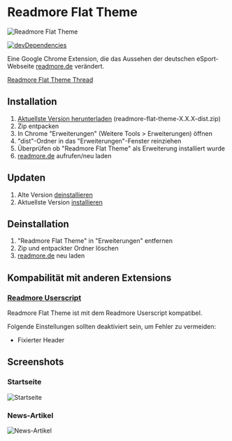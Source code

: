 # Readmore Flat Theme
![Readmore Flat Theme](http://i.imgur.com/bFptVBd.jpg)

[![devDependencies](https://david-dm.org/timche/readmore-flat-theme/dev-status.svg)](https://david-dm.org/timche/readmore-flat-theme#info=devDependencies)

Eine Google Chrome Extension, die das Aussehen der deutschen eSport-Webseite [readmore.de](http://www.readmore.de) verändert.

[Readmore Flat Theme Thread](http://www.readmore.de/forums/91-technik/60-software/139913-readmore-flat-theme-v0-0-3-chrome-only)

## Installation
1. [Aktuellste Version herunterladen](https://github.com/timche/readmore-flat-theme/releases) (readmore-flat-theme-X.X.X-dist.zip)
2. Zip entpacken
3. In Chrome "Erweiterungen" (Weitere Tools > Erweiterungen) öffnen
4. "dist"-Ordner in das "Erweiterungen"-Fenster reinziehen
5. Überprüfen ob "Readmore Flat Theme" als Erweiterung installiert wurde
5. [readmore.de](http://www.readmore.de) aufrufen/neu laden

## Updaten
1. Alte Version [deinstallieren](#deinstallation)
2. Aktuellste Version [installieren](#installation)

## Deinstallation
1. "Readmore Flat Theme" in "Erweiterungen" entfernen
2. Zip und entpackter Ordner löschen
3. [readmore.de](http://www.readmore.de) neu laden

## Kompabilität mit anderen Extensions
### [Readmore Userscript](https://github.com/thextor/readmore-userscript)
Readmore Flat Theme ist mit dem Readmore Userscript kompatibel.

Folgende Einstellungen sollten deaktiviert sein, um Fehler zu vermeiden:
* Fixierter Header

## Screenshots
### Startseite
![Startseite](http://i.imgur.com/UDKO9v7.png)
### News-Artikel
![News-Artikel](http://i.imgur.com/VN3KolR.png)
